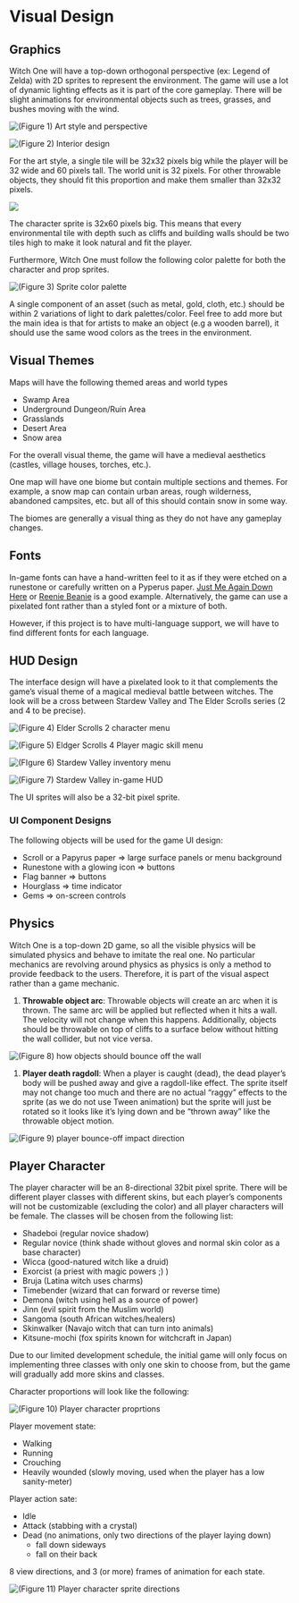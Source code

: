 # Visual Design

## Graphics

Witch One will have a top-down orthogonal perspective \(ex: Legend of Zelda\) with 2D sprites to represent the environment. The game will use a lot of dynamic lighting effects as it is part of the core gameplay. There will be slight animations for environmental objects such as trees, grasses, and bushes moving with the wind.

![\(Figure 1\) Art style and perspective](.gitbook/assets/4.jpeg)

![\(Figure 2\) Interior design](.gitbook/assets/3.png)

For the art style, a single tile will be 32x32 pixels big while the player will be 32 wide and 60 pixels tall. The world unit is 32 pixels. For other throwable objects, they should fit this proportion and make them smaller than 32x32 pixels.

![](.gitbook/assets/bandicam-2020-08-22-22-07-13-100.jpg)

The character sprite is 32x60 pixels big. This means that every environmental tile with depth such as cliffs and building walls should be two tiles high to make it look natural and fit the player.

Furthermore, Witch One must follow the following color palette for both the character and prop sprites.

![\(Figure 3\) Sprite color palette](.gitbook/assets/colorpallette.png)

A single component of an asset \(such as metal, gold, cloth, etc.\) should be within 2 variations of light to dark palettes/color. Feel free to add more but the main idea is that for artists to make an object \(e.g a wooden barrel\), it should use the same wood colors as the trees in the environment.

## Visual Themes

Maps will have the following themed areas and world types

* Swamp Area
* Underground Dungeon/Ruin Area
* Grasslands
* Desert Area
* Snow area

For the overall visual theme, the game will have a medieval aesthetics \(castles, village houses, torches, etc.\).

One map will have one biome but contain multiple sections and themes. For example, a snow map can contain urban areas, rough wilderness, abandoned campsites, etc. but all of this should contain snow in some way.

The biomes are generally a visual thing as they do not have any gameplay changes.

## Fonts

In-game fonts can have a hand-written feel to it as if they were etched on a runestone or carefully written on a Pyperus paper. [Just Me Again Down Here](https://fonts.google.com/specimen/Just+Me+Again+Down+Here?preview.text_type=custom&category=Handwriting) or [Reenie Beanie](https://fonts.google.com/specimen/Reenie+Beanie?preview.text_type=custom&category=Handwriting) is a good example. Alternatively, the game can use a pixelated font rather than a styled font or a mixture of both.

However, if this project is to have multi-language support, we will have to find different fonts for each language.

## HUD Design

The interface design will have a pixelated look to it that complements the game’s visual theme of a magical medieval battle between witches. The look will be a cross between Stardew Valley and The Elder Scrolls series \(2 and 4 to be precise\).

![\(Figure 4\) Elder Scrolls 2 character menu](.gitbook/assets/5157.jpg)

![\(Figure 5\) Eldger Scrolls 4 Player magic skill menu](.gitbook/assets/4ee3383b15ef4e6c04c61039730512d5.jpg)

![\(FIgure 6\) Stardew Valley inventory menu](.gitbook/assets/10.gif)

![\(Figure 7\) Stardew Valley in-game HUD](.gitbook/assets/11.png)

The UI sprites will also be a 32-bit pixel sprite.

### UI Component Designs

The following objects will be used for the game UI design:

* Scroll or a Papyrus paper =&gt; large surface panels or menu background
* Runestone with a glowing icon =&gt; buttons
* Flag banner =&gt; buttons
* Hourglass =&gt; time indicator
* Gems =&gt; on-screen controls

## Physics

Witch One is a top-down 2D game, so all the visible physics will be simulated physics and behave to imitate the real one. No particular mechanics are revolving around physics as physics is only a method to provide feedback to the users. Therefore, it is part of the visual aspect rather than a game mechanic.

1. **Throwable object arc**: Throwable objects will create an arc when it is thrown. The same arc will be applied but reflected when it hits a wall. The velocity will not change when this happens. Additionally, objects should be throwable on top of cliffs to a surface below without hitting the wall collider, but not vice versa.

![\(Figure 8\) how objects should bounce off the wall](.gitbook/assets/5.png)

1. **Player death ragdoll**: When a player is caught \(dead\), the dead player’s body will be pushed away and give a ragdoll-like effect. The sprite itself may not change too much and there are no actual “raggy” effects to the sprite \(as we do not use Tween animation\) but the sprite will just be rotated so it looks like it’s lying down and be “thrown away” like the throwable object motion.

![\(Figure 9\) player bounce-off impact direction](.gitbook/assets/6.png)

## Player Character

The player character will be an 8-directional 32bit pixel sprite. There will be different player classes with different skins, but each player’s components will not be customizable \(excluding the color\) and all player characters will be female. The classes will be chosen from the following list:

* Shadeboi \(regular novice shadow\)
* Regular novice \(think shade without gloves and normal skin color as a base character\)
* Wicca \(good-natured witch like a druid\)
* Exorcist \(a priest with magic powers ;\) \)
* Bruja \(Latina witch uses charms\)
* Timebender \(wizard that can forward or reverse time\)
* Demona \(witch using hell as a source of power\)
* Jinn \(evil spirit from the Muslim world\)
* Sangoma \(south African witches/healers\)
* Skinwalker \(Navajo witch that can turn into animals\)
* Kitsune-mochi \(fox spirits known for witchcraft in Japan\)

Due to our limited development schedule, the initial game will only focus on implementing three classes with only one skin to choose from, but the game will gradually add more skins and classes.

Character proportions will look like the following:

![\(Figure 10\) Player character proprtions](.gitbook/assets/7.jpeg)

Player movement state:

* Walking
* Running
* Crouching
* Heavily wounded \(slowly moving, used when the player has a low sanity-meter\)

Player action sate:

* Idle
* Attack \(stabbing with a crystal\)
* Dead \(no animations, only two directions of the player laying down\)
  * fall down sideways
  * fall on their back

8 view directions, and 3 \(or more\) frames of animation for each state.

![\(Figure 11\) Player character sprite directions](.gitbook/assets/8.png)

